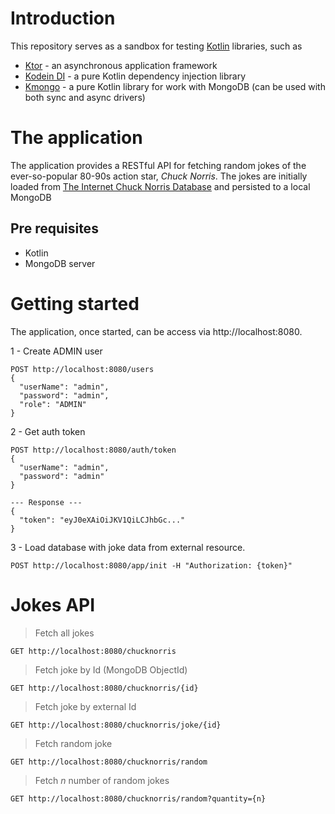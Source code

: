 # Introduction

This repository serves as a sandbox for testing [Kotlin](https://kotlinlang.org/) libraries, such as 

* [Ktor](https://ktor.io/) - an asynchronous application framework
* [Kodein DI](https://kodein.org/) - a pure Kotlin dependency injection library
* [Kmongo](https://litote.org/kmongo/) - a pure Kotlin library for work with MongoDB (can be used with both sync and async drivers)

# The application

The application provides a RESTful API for fetching random jokes of the ever-so-popular 80-90s action star, _Chuck Norris_. The jokes
are initially loaded from [The Internet Chuck Norris Database](https://www.icndb.com/) and persisted to a local MongoDB

## Pre requisites

* Kotlin
* MongoDB server

# Getting started

The application, once started, can be access via http://localhost:8080. 

1 - Create ADMIN user
```
POST http://localhost:8080/users
{
  "userName": "admin",
  "password": "admin",
  "role": "ADMIN"
}
```
2 - Get auth token
```
POST http://localhost:8080/auth/token
{
  "userName": "admin",
  "password": "admin"
}

--- Response ---
{
  "token": "eyJ0eXAiOiJKV1QiLCJhbGc..."  
}
```
3 - Load database with joke data from external resource.
```
POST http://localhost:8080/app/init -H "Authorization: {token}"
```

# Jokes API

> Fetch all jokes

`GET http://localhost:8080/chucknorris`

> Fetch joke by Id (MongoDB ObjectId)

`GET http://localhost:8080/chucknorris/{id}`

> Fetch joke by external Id

`GET http://localhost:8080/chucknorris/joke/{id}`

> Fetch random joke

`GET http://localhost:8080/chucknorris/random`

> Fetch _n_ number of random jokes

`GET http://localhost:8080/chucknorris/random?quantity={n}`